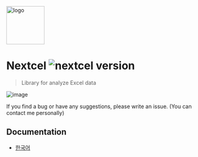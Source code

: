 <a href="#"><img alt="logo" src="https://user-images.githubusercontent.com/34784356/185958025-5b270316-4457-4e90-8c59-fc0dd7b9c7aa.png" height="100" /></a>
# Nextcel ![nextcel version](https://img.shields.io/badge/version-v1.0.1-green.svg)

> Library for analyze Excel data

![image](https://user-images.githubusercontent.com/34784356/186956216-fca95d81-85c9-4219-8ecb-7b706ddbb56f.png)

If you find a bug or have any suggestions, please write an issue. (You can contact me personally)

## Documentation
- [한국어](/)

